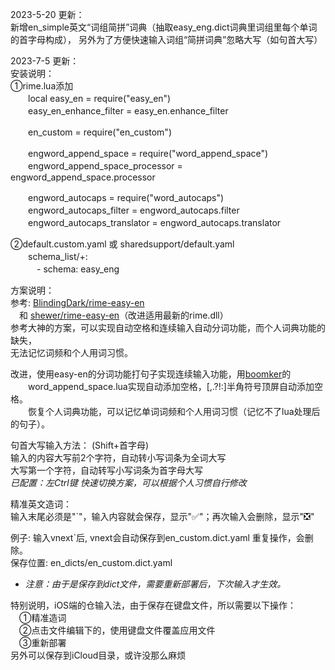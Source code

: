 2023-5-20 更新：  
        新增en_simple英文“词组简拼”词典（抽取easy_eng.dict词典里词组里每个单词的首字母构成），
        另外为了方便快速输入词组“简拼词典”忽略大写（如句首大写）

2023-7-5 更新：  
安装说明：   
①rime.lua添加    
　　local easy_en = require("easy_en")  
　　easy_en_enhance_filter = easy_en.enhance_filter  

　　en_custom = require("en_custom")   

　　engword_append_space = require("word_append_space")  
　　engword_append_space_processor = engword_append_space.processor  

　　engword_autocaps = require("word_autocaps")  
　　engword_autocaps_filter = engword_autocaps.filter  
　　engword_autocaps_translator = engword_autocaps.translator    

②default.custom.yaml 或 sharedsupport/default.yaml    
　　schema_list/+:    
　　　- schema: easy_eng    

方案说明：  
参考: [BlindingDark/rime-easy-en](https://github.com/BlindingDark/rime-easy-en)  
　和 [shewer/rime-easy-en](https://github.com/shewer/rime-easy-en)（改进适用最新的rime.dll）  
参考大神的方案，可以实现自动空格和连续输入自动分词功能，而个人词典功能的缺失，  
无法记忆词频和个人用词习惯。  

改进，使用easy-en的分词功能打句子实现连续输入功能，用[boomker](https://github.com/boomker)的  
　　word_append_space.lua实现自动添加空格，[,.?!:]半角符号顶屏自动添加空格。  
　　恢复个人词典功能，可以记忆单词词频和个人用词习惯（记忆不了lua处理后的句子）。  

句首大写输入方法： (Shift+首字母)   
输入的内容大写前2个字符，自动转小写词条为全词大写  
大写第一个字符，自动转写小写词条为首字母大写  
*已配置：左Ctrl键 快速切换方案，可以根据个人习惯自行修改*  

精准英文造词：  
输入末尾必须是"`"，输入内容就会保存，显示"✅"；再次输入会删除，显示"❎"  

例子: 输入vnext`后, vnext会自动保存到en_custom.dict.yaml 重复操作，会删除。  
保存位置: en_dicts/en_custom.dict.yaml  
* *注意：由于是保存到dict文件，需要重新部署后，下次输入才生效。*  

特别说明，iOS端的仓输入法，由于保存在键盘文件，所以需要以下操作：  
　①精准造词  
　②点击文件编辑下的，使用键盘文件覆盖应用文件  
　③重新部署  
另外可以保存到iCloud目录，或许没那么麻烦